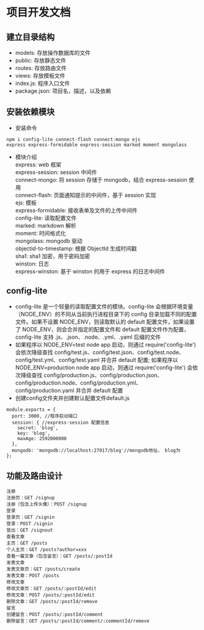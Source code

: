 # 项目开发文档
## 建立目录结构
* models: 存放操作数据库的文件
* public: 存放静态文件
* routes: 存放路由文件
* views: 存放模板文件
* index.js: 程序入口文件
* package.json: 项目名，描述，以及依赖

## 安装依赖模块  
* 安装命令

```
npm i config-lite connect-flash connect-mongo ejs   
express express-formidable express-session marked moment mongolass
```
* 模块介绍  
express: web 框架   
express-session: session 中间件  
connect-mongo: 将 session 存储于 mongodb，结合 express-session 使用  
connect-flash: 页面通知提示的中间件，基于 session 实现  
ejs: 模板  
express-formidable: 接收表单及文件的上传中间件  
config-lite: 读取配置文件  
marked: markdown 解析  
moment: 时间格式化  
mongolass: mongodb 驱动  
objectid-to-timestamp: 根据 ObjectId 生成时间戳  
sha1: sha1 加密，用于密码加密  
winston: 日志  
express-winston: 基于 winston 的用于 express 的日志中间件  

## config-lite
* config-lite 是一个轻量的读取配置文件的模块。config-lite 会根据环境变量（NODE_ENV）的不同从当前执行进程目录下的 config 目录加载不同的配置文件。如果不设置 NODE_ENV，则读取默认的 default 配置文件，如果设置了 NODE_ENV，则会合并指定的配置文件和 default 配置文件作为配置，config-lite 支持 .js、.json、.node、.yml、.yaml 后缀的文件
* 如果程序以 NODE_ENV=test node app 启动，则通过 require('config-lite') 会依次降级查找 config/test.js、config/test.json、config/test.node、config/test.yml、config/test.yaml 并合并 default 配置; 如果程序以 NODE_ENV=production node app 启动，则通过 require('config-lite') 会依次降级查找 config/production.js、config/production.json、config/production.node、config/production.yml、config/production.yaml 并合并 default 配置
* 创建config文件夹并创建默认配置文件default.js

```
module.exports = {
  port: 3000, //程序启动端口
  session: { //express-session 配置信息
    secret: 'blog',
    key: 'blog',
    maxAge: 2592000000
  },
  mongodb: 'mongodb://localhost:27017/blog'//mongodb地址， blog为
};
```
## 功能及路由设计

```
注册
注册页：GET /signup
注册（包含上传头像）：POST /signup
登录
登录页：GET /signin
登录：POST /signin
登出：GET /signout
查看文章
主页：GET /posts
个人主页：GET /posts?author=xxx
查看一篇文章（包含留言）：GET /posts/:postId
发表文章
发表文章页：GET /posts/create
发表文章：POST /posts
修改文章
修改文章页：GET /posts/:postId/edit
修改文章：POST /posts/:postId/edit
删除文章：GET /posts/:postId/remove
留言
创建留言：POST /posts/:postId/comment
删除留言：GET /posts/:postId/comment/:commentId/remove
```